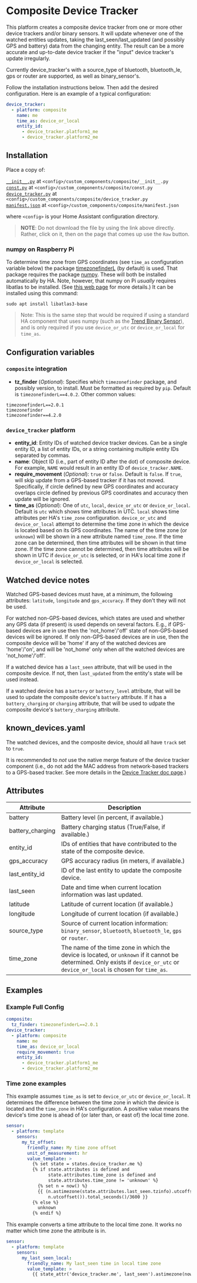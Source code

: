 # Composite Device Tracker

This platform creates a composite device tracker from one or more other device trackers and/or binary sensors. It will update whenever one of the watched entities updates, taking the last_seen/last_updated (and possibly GPS and battery) data from the changing entity. The result can be a more accurate and up-to-date device tracker if the "input" device tracker's update irregularly.

Currently device_tracker's with a source_type of bluetooth, bluetooth_le, gps or router are supported, as well as binary_sensor's.

Follow the installation instructions below.
Then add the desired configuration. Here is an example of a typical configuration:

```yaml
device_tracker:
  - platform: composite
    name: me
    time_as: device_or_local
    entity_id:
      - device_tracker.platform1_me
      - device_tracker.platform2_me
```

## Installation

Place a copy of:

[`__init__.py`](custom_components/composite/__init__.py) at `<config>/custom_components/composite/__init__.py`  
[`const.py`](custom_components/composite/const.py) at `<config>/custom_components/composite/const.py`  
[`device_tracker.py`](custom_components/composite/device_tracker.py) at `<config>/custom_components/composite/device_tracker.py`  
[`manifest.json`](custom_components/composite/manifest.json) at `<config>/custom_components/composite/manifest.json`

where `<config>` is your Home Assistant configuration directory.

>__NOTE__: Do not download the file by using the link above directly. Rather, click on it, then on the page that comes up use the `Raw` button.

### numpy on Raspberry Pi

To determine time zone from GPS coordinates (see `time_as` configuration variable below) the package [timezonefinderL](https://pypi.org/project/timezonefinderL/) (by default) is used. That package requires the package [numpy](https://pypi.org/project/numpy/). These will both be installed automatically by HA. Note, however, that numpy on Pi _usually_ requires libatlas to be installed. (See [this web page](https://www.raspberrypi.org/forums/viewtopic.php?t=207058) for more details.) It can be installed using this command:
```
sudo apt install libatlas3-base
```
>Note: This is the same step that would be required if using a standard HA component that uses numpy (such as the [Trend Binary Sensor](https://www.home-assistant.io/components/binary_sensor.trend/)), and is only required if you use `device_or_utc` or `device_or_local` for `time_as`.

## Configuration variables
### `composite` integration

- **tz_finder** (*Optional*): Specifies which `timezonefinder` package, and possibly version, to install. Must be formatted as required by `pip`. Default is `timezonefinderL==4.0.2`. Other common values:  

`timezonefinderL==2.0.1`  
`timezonefinder`  
`timezonefinder==4.2.0`
### `device_tracker` platform

- **entity_id**: Entity IDs of watched device tracker devices. Can be a single entity ID, a list of entity IDs, or a string containing multiple entity IDs separated by commas.
- **name**: Object ID (i.e., part of entity ID after the dot) of composite device. For example, `NAME` would result in an entity ID of `device_tracker.NAME`.
- **require_movement** (*Optional*): `true` or `false`. Default is `false`. If `true`, will skip update from a GPS-based tracker if it has not moved. Specifically, if circle defined by new GPS coordinates and accuracy overlaps circle defined by previous GPS coordinates and accuracy then update will be ignored.
- **time_as** (*Optional*): One of `utc`, `local`, `device_or_utc` or `device_or_local`. Default is `utc` which shows time attributes in UTC. `local` shows time attributes per HA's `time_zone` configuration. `device_or_utc` and `device_or_local` attempt to determine the time zone in which the device is located based on its GPS coordinates. The name of the time zone (or `unknown`) will be shown in a new attribute named `time_zone`. If the time zone can be determined, then time attributes will be shown in that time zone. If the time zone cannot be determined, then time attributes will be shown in UTC if `device_or_utc` is selected, or in HA's local time zone if `device_or_local` is selected.

## Watched device notes

Watched GPS-based devices must have, at a minimum, the following attributes: `latitude`, `longitude` and `gps_accuracy`. If they don't they will not be used.

For watched non-GPS-based devices, which states are used and whether any GPS data (if present) is used depends on several factors. E.g., if GPS-based devices are in use then the 'not_home'/'off' state of non-GPS-based devices will be ignored. If only non-GPS-based devices are in use, then the composite device will be 'home' if any of the watched devices are 'home'/'on', and will be 'not_home' only when _all_ the watched devices are 'not_home'/'off'.

If a watched device has a `last_seen` attribute, that will be used in the composite device. If not, then `last_updated` from the entity's state will be used instead.

If a watched device has a `battery` or `battery_level` attribute, that will be used to update the composite device's `battery` attribute. If it has a `battery_charging` or `charging` attribute, that will be used to udpate the composite device's `battery_charging` attribute.

## known_devices.yaml

The watched devices, and the composite device, should all have `track` set to `true`.

It is recommended to _not_ use the native merge feature of the device tracker component (i.e., do not add the MAC address from network-based trackers to a GPS-based tracker. See more details in the [Device Tracker doc page](https://www.home-assistant.io/components/device_tracker/#using-gps-device-trackers-with-local-network-device-trackers).)

## Attributes

Attribute | Description
-|-
battery | Battery level (in percent, if available.)
battery_charging | Battery charging status (True/False, if available.)
entity_id | IDs of entities that have contributed to the state of the composite device.
gps_accuracy | GPS accuracy radius (in meters, if available.)
last_entity_id | ID of the last entity to update the composite device.
last_seen | Date and time when current location information was last updated.
latitude | Latitude of current location (if available.)
longitude | Longitude of current location (if available.)
source_type | Source of current location information: `binary_sensor`, `bluetooth`, `bluetooth_le`, `gps` or `router`.
time_zone | The name of the time zone in which the device is located, or `unknown` if it cannot be determined. Only exists if `device_or_utc` or `device_or_local` is chosen for `time_as`.

## Examples
### Example Full Config
```yaml
composite:
  tz_finder: timezonefinderL==2.0.1
device_tracker:
  - platform: composite
    name: me
    time_as: device_or_local
    require_movement: true
    entity_id:
      - device_tracker.platform1_me
      - device_tracker.platform2_me
```

### Time zone examples

This example assumes `time_as` is set to `device_or_utc` or `device_or_local`. It determines the difference between the time zone in which the device is located and the `time_zone` in HA's configuration. A positive value means the device's time zone is ahead of (or later than, or east of) the local time zone.
```yaml
sensor:
  - platform: template
    sensors:
      my_tz_offset:
        friendly_name: My time zone offset
        unit_of_measurement: hr
        value_template: >
          {% set state = states.device_tracker.me %}
          {% if state.attributes is defined and
                state.attributes.time_zone is defined and
                state.attributes.time_zone != 'unknown' %}
            {% set n = now() %}
            {{ (n.astimezone(state.attributes.last_seen.tzinfo).utcoffset() -
                n.utcoffset()).total_seconds()/3600 }}
          {% else %}
            unknown
          {% endif %}
```
This example converts a time attribute to the local time zone. It works no matter which time zone the attribute is in.
```yaml
sensor:
  - platform: template
    sensors:
      my_last_seen_local:
        friendly_name: My last_seen time in local time zone
        value_template: >
          {{ state_attr('device_tracker.me', last_seen').astimezone(now().tzinfo) }}
```
